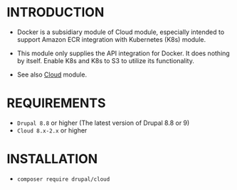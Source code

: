 INTRODUCTION
============

- Docker is a subsidiary module of Cloud module, especially intended to support
  Amazon ECR integration with Kubernetes (K8s) module.
- This module only supplies the API integration for Docker. It does nothing by
  itself. Enable K8s and K8s to S3 to utilize its functionality.

- See also [Cloud](https://drupal.org/project/cloud/) module.

REQUIREMENTS
============

- `Drupal 8.8` or higher (The latest version of Drupal 8.8 or 9)
- `Cloud 8.x-2.x` or higher

INSTALLATION
============
- `composer require drupal/cloud`
